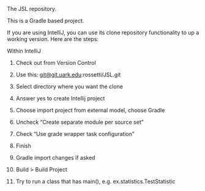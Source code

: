 The JSL repository. 

This is a Gradle based project.

If you are using IntelliJ, you can use its clone repository functionality to 
up a working version. Here are the steps:

Within IntelliJ

1) Check out from Version Control

2) Use this:  git@git.uark.edu:rossetti/JSL.git

3) Select directory where you want the clone

4) Answer yes to create Intellij project

5) Choose import project from external model, choose Gradle

6) Uncheck “Create separate module per source set”

7) Check “Use grade wrapper task configuration”

8) Finish

9) Gradle import changes if asked

10) Build > Build Project

11) Try to run a class that has main(), e.g. ex.statistics.TestStatistic
